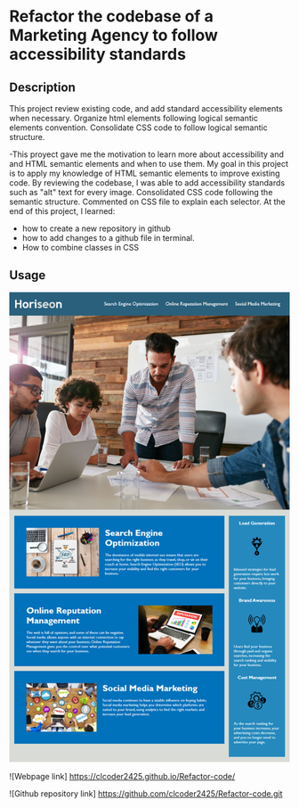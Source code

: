 # Refactor the codebase of a Marketing Agency to follow accessibility standards

## Description

This project review  existing code, and add standard accessibility elements when necessary. 
Organize html elements following logical semantic elements convention.
Consolidate CSS code to follow logical semantic structure.

-This proyect gave me the motivation to learn more about accessibility and and HTML semantic elements
and when to use them.
My goal in this project is to apply my knowledge of HTML semantic elements to improve existing code.
By reviewing the codebase, I was able to add accessibility standards such as "alt" text for every image.
Consolidated CSS code following the semantic structure. Commented on CSS file to explain each selector.
At the end of this project, I learned:
- how to create a new repository in github
- how to add changes to a github file in terminal.
- How to combine classes in CSS


## Usage

![Marketing Agency image](./assets/images/screenshot.png)

![Webpage link] https://clcoder2425.github.io/Refactor-code/

![Github repository link] https://github.com/clcoder2425/Refactor-code.git

